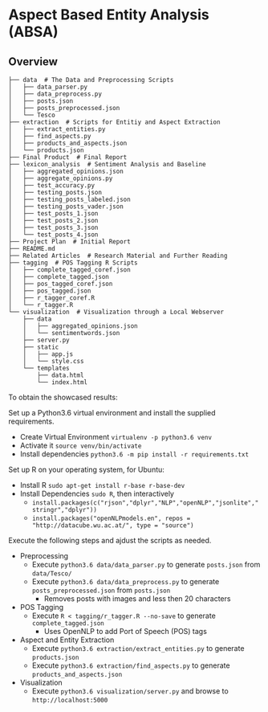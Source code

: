 # Aspect Based Entity Analysis (ABSA)

## Overview
```
├── data  # The Data and Preprocessing Scripts
│   ├── data_parser.py
│   ├── data_preprocess.py
│   ├── posts.json
│   ├── posts_preprocessed.json
│   └── Tesco
├── extraction  # Scripts for Entitiy and Aspect Extraction
│   ├── extract_entities.py
│   ├── find_aspects.py
│   ├── products_and_aspects.json
│   └── products.json
├── Final Product  # Final Report
├── lexicon_analysis  # Sentiment Analysis and Baseline
│   ├── aggregated_opinions.json
│   ├── aggregate_opinions.py
│   ├── test_accuracy.py
│   ├── testing_posts.json
│   ├── testing_posts_labeled.json
│   ├── testing_posts_vader.json
│   ├── test_posts_1.json
│   ├── test_posts_2.json
│   ├── test_posts_3.json
│   └── test_posts_4.json
├── Project Plan  # Initial Report
├── README.md 
├── Related Articles  # Research Material and Further Reading
├── tagging  # POS Tagging R Scripts
│   ├── complete_tagged_coref.json
│   ├── complete_tagged.json
│   ├── pos_tagged_coref.json
│   ├── pos_tagged.json
│   ├── r_tagger_coref.R
│   └── r_tagger.R
└── visualization  # Visualization through a Local Webserver
    ├── data
    │   ├── aggregated_opinions.json
    │   └── sentimentwords.json
    ├── server.py
    ├── static
    │   ├── app.js
    │   └── style.css
    └── templates
        ├── data.html
        └── index.html
```

To obtain the showcased results:

Set up a Python3.6 virtual environment and install the supplied requirements.

- Create Virtual Environment `virtualenv -p python3.6 venv`
- Activate it `source venv/bin/activate`
- Install dependencies `python3.6 -m pip install -r requirements.txt`

Set up R on your operating system, for Ubuntu:
- Install R `sudo apt-get install r-base r-base-dev`
- Install Dependencies `sudo R`, then interactively
    - `install.packages(c("rjson","dplyr","NLP","openNLP","jsonlite","stringr","dplyr"))`
    - `install.packages("openNLPmodels.en", repos = "http://datacube.wu.ac.at/", type = "source")`

Execute the following steps and ajdust the scripts as needed.

- Preprocessing
    - Execute `python3.6 data/data_parser.py` to generate `posts.json` from `data/Tesco/`
    - Execute `python3.6 data/data_preprocess.py` to generate `posts_preprocessed.json` from `posts.json`
        - Removes posts with images and less then 20 characters
- POS Tagging
    - Execute `R < tagging/r_tagger.R --no-save` to generate `complete_tagged.json`
        - Uses OpenNLP to add Port of Speech (POS) tags
- Aspect and Entity Extraction
    - Execute `python3.6 extraction/extract_entities.py` to generate `products.json`
    - Execute `python3.6 extraction/find_aspects.py` to generate `products_and_aspects.json`
- Visualization
    - Execute `python3.6 visualization/server.py` and browse to `http://localhost:5000`